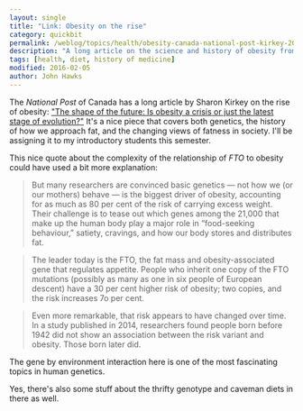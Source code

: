 ```yaml
---
layout: single
title: "Link: Obesity on the rise"
category: quickbit
permalink: /weblog/topics/health/obesity-canada-national-post-kirkey-2016.html
description: "A long article on the science and history of obesity from the National Post of Canada."
tags: [health, diet, history of medicine]
modified: 2016-02-05
author: John Hawks
---
```


The <em>National Post</em> of Canada has a long article by Sharon Kirkey on the rise of obesity: <a href="http://news.nationalpost.com/news/canada/the-shape-of-the-future-is-obesity-a-crisis-or-just-the-latest-stage-of-evolution">"The shape of the future: Is obesity a crisis or just the latest stage of evolution?"</a> It's a nice piece that covers both genetics, the history of how we approach fat, and the changing views of fatness in society. I'll be assigning it to my introductory students this semester.

This nice quote about the complexity of the relationship of <em>FTO</em> to obesity could have used a bit more explanation: 

<blockquote>But many researchers are convinced basic genetics — not how we (or our mothers) behave — is the biggest driver of obesity, accounting for as much as 80 per cent of the risk of carrying excess weight. Their challenge is to tease out which genes among the 21,000 that make up the human body play a major role in “food-seeking behaviour,” satiety, cravings, and how our body stores and distributes fat.</blockquote>

<blockquote>The leader today is the FTO, the fat mass and obesity-associated gene that regulates appetite. People who inherit one copy of the FTO mutations (possibly as many as one in six people of European descent) have a 30 per cent higher risk of obesity; two copies, and the risk increases 7o per cent.</blockquote>

<blockquote>Even more remarkable, that risk appears to have changed over time. In a study published in 2014, researchers found people born before 1942 did not show an association between the risk variant and obesity. Those born later did.</blockquote>

The gene by environment interaction here is one of the most fascinating topics in human genetics. 

Yes, there's also some stuff about the thrifty genotype and caveman diets in there as well. 
